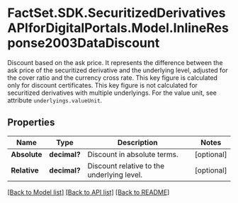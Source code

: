 # FactSet.SDK.SecuritizedDerivativesAPIforDigitalPortals.Model.InlineResponse2003DataDiscount
Discount based on the ask price. It represents the difference between the ask price of the securitized derivative and the underlying level, adjusted for the cover ratio and the currency cross rate. This key figure is calculated only for discount certificates. This key figure is not calculated for securitized derivatives with multiple underlyings. For the value unit, see attribute `underlyings.valueUnit`.

## Properties

Name | Type | Description | Notes
------------ | ------------- | ------------- | -------------
**Absolute** | **decimal?** | Discount in absolute terms. | [optional] 
**Relative** | **decimal?** | Discount relative to the underlying level. | [optional] 

[[Back to Model list]](../README.md#documentation-for-models) [[Back to API list]](../README.md#documentation-for-api-endpoints) [[Back to README]](../README.md)

